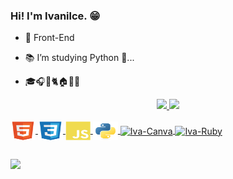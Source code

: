### Hi! I'm Ivanilce. 😁



- 🔭 Front-End

- 📚 I’m studying Python 🐍...

- 🎓🎧🎵🐈🏠🍕🍝

<div align="center">
  <a href="https://https://github.com/ivanilce">
  <img height="180em" src="https://github-readme-stats.vercel.app/api?username=ivanilce&show_icons=true&theme=chartreuse-dark&include_all_commits=true&count_private=true"/>
  <img height="180em" src="https://github-readme-stats.vercel.app/api/top-langs/?username=ivanilce&layout=compact&langs_count=7&theme=chartreuse-dark"/>
</div>
  
  <div style="display: inline_block"><br>
     <img align="center" alt="Iva-HTML" height="30" width="40" src="https://raw.githubusercontent.com/devicons/devicon/master/icons/html5/html5-original.svg">
     <img align="center" alt="Iva-CSS" height="30" width="40" src="https://raw.githubusercontent.com/devicons/devicon/master/icons/css3/css3-original.svg">
     <img align="center" alt="Iva-Js" height="30" width="40" src="https://raw.githubusercontent.com/devicons/devicon/master/icons/javascript/javascript-plain.svg">
     <img align="center" alt="Iva-Python" height="30" width="40" src="https://raw.githubusercontent.com/devicons/devicon/master/icons/python/python-original.svg">
     <img align="center" alt="Iva-Canva" height="30" width="40" src="https://cdn.jsdelivr.net/gh/devicons/devicon/icons/canva/canva-original.svg">
     <img align="center" alt="Iva-Ruby" height="30" width="40" src="https://cdn.jsdelivr.net/gh/devicons/devicon/icons/ruby/ruby-plain.svg">
  
</div>
  
  ##
  
<div>
   <a href = "mailto:contato.ivanilce@gmail.com"><img src="https://img.shields.io/badge/-Gmail-%23333?style=for-the-badge&logo=gmail&logoColor=white" target="_blank"></a>
  
</div>
